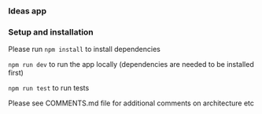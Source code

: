 ### Ideas app

### Setup and installation

Please run
`npm install` to install dependencies

`npm run dev` to run the app locally (dependencies are needed to be installed first)

`npm run test` to run tests

Please see COMMENTS.md file for additional comments on architecture etc

